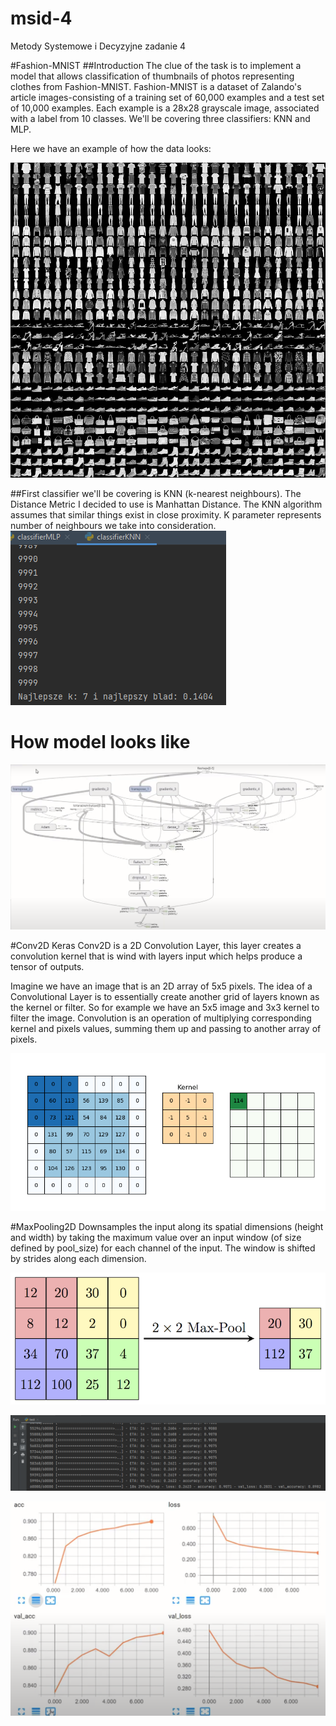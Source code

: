 # msid-4
Metody Systemowe i Decyzyjne zadanie 4


#Fashion-MNIST ##Introduction The clue of the task is to implement a model that allows classification of thumbnails of photos representing clothes from Fashion-MNIST. Fashion-MNIST is a dataset of Zalando's article images-consisting of a training set of 60,000 examples and a test set of 10,000 examples. Each example is a 28x28 grayscale image, associated with a label from 10 classes. We'll be covering three classifiers: KNN and MLP.

Here we have an example of how the data looks:

![fashion-mnist](./image/fashion-mnist.png)


##First classifier we'll be covering is KNN (k-nearest neighbours). The Distance Metric I decided to use is Manhattan Distance. The KNN algorithm assumes that similar things exist in close proximity. K parameter represents number of neighbours we take into consideration.
![bestK](./image/bestK.png)



# How model looks like
![howModelLookLike](./image/howModelLookLike.png)

#Conv2D
Keras Conv2D is a 2D Convolution Layer, this layer creates a convolution kernel that is wind with layers input which helps produce a tensor of outputs.

Imagine we have an image that is an 2D array of 5x5 pixels. The idea of a Convolutional Layer is to essentially create another grid of layers known as the kernel or filter. So for example we have an 5x5 image and 3x3 kernel to filter the image. Convolution is an operation of multiplying corresponding kernel and pixels values, summing them up and passing to another array of pixels.

![keras_conv2d](./image/keras_conv2d.gif)


#MaxPooling2D
Downsamples the input along its spatial dimensions (height and width) by taking the maximum value over an input window (of size defined by pool_size) for each channel of the input. The window is shifted by strides along each dimension.

![MaxpoolSample2](./image/MaxpoolSample2.png)

![myAccu](./image/myAccu.png)

![accuPlot](./image/accuPlot.png)

